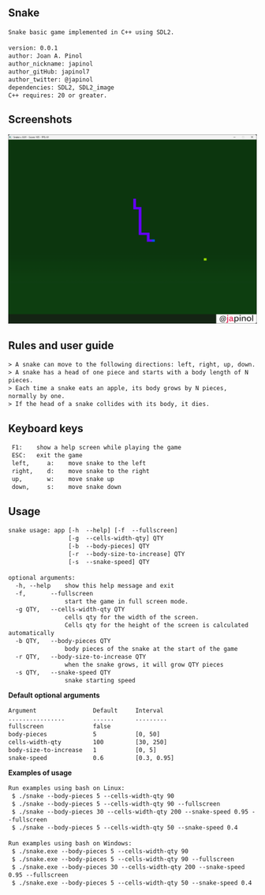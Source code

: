 ## Snake

	Snake basic game implemented in C++ using SDL2.

	version: 0.0.1
	author: Joan A. Pinol
	author_nickname: japinol
	author_gitHub: japinol7
	author_twitter: @japinol
	dependencies: SDL2, SDL2_image
	C++ requires: 20 or greater.


## Screenshots

<img src="screenshots/screenshot1.png" width="980"> <br />


## Rules and user guide

	> A snake can move to the following directions: left, right, up, down.
	> A snake has a head of one piece and starts with a body length of N pieces. 
	> Each time a snake eats an apple, its body grows by N pieces, normally by one.
	> If the head of a snake collides with its body, it dies.


## Keyboard keys
     F1:    show a help screen while playing the game
     ESC:   exit the game
     left,     a:    move snake to the left
     right,    d:    move snake to the right
     up,       w:    move snake up
     down,     s:    move snake down


## Usage

	snake usage: app [-h  --help] [-f  --fullscreen]
                     [-g  --cells-width-qty] QTY 
                     [-b  --body-pieces] QTY 
                     [-r  --body-size-to-increase] QTY 
                     [-s  --snake-speed] QTY
	
	optional arguments:
	  -h, --help    show this help message and exit
	  -f, 		--fullscreen
	                start the game in full screen mode.
	  -g QTY,	--cells-width-qty QTY
	                cells qty for the width of the screen.
	                Cells qty for the height of the screen is calculated automatically
	  -b QTY,	--body-pieces QTY
	                body pieces of the snake at the start of the game
	  -r QTY,	--body-size-to-increase QTY
	                when the snake grows, it will grow QTY pieces
	  -s QTY,	--snake-speed QTY
	                snake starting speed


**Default optional arguments**

	Argument                Default     Interval
	................        ......      .........
	fullscreen              false
	body-pieces             5           [0, 50]
	cells-width-qty         100         [30, 250]
	body-size-to-increase   1           [0, 5]
	snake-speed             0.6         [0.3, 0.95]


**Examples of usage**

	Run examples using bash on Linux:
     $ ./snake --body-pieces 5 --cells-width-qty 90
     $ ./snake --body-pieces 5 --cells-width-qty 90 --fullscreen
     $ ./snake --body-pieces 30 --cells-width-qty 200 --snake-speed 0.95 --fullscreen
     $ ./snake --body-pieces 5 --cells-width-qty 50 --snake-speed 0.4

	Run examples using bash on Windows:
     $ ./snake.exe --body-pieces 5 --cells-width-qty 90
     $ ./snake.exe --body-pieces 5 --cells-width-qty 90 --fullscreen
     $ ./snake.exe --body-pieces 30 --cells-width-qty 200 --snake-speed 0.95 --fullscreen
     $ ./snake.exe --body-pieces 5 --cells-width-qty 50 --snake-speed 0.4
